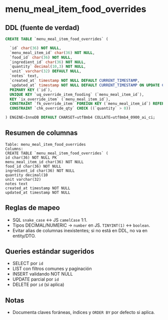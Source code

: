 # menu_meal_item_food_overrides

## DDL (fuente de verdad)
```sql
CREATE TABLE `menu_meal_item_food_overrides` (

  `id` char(36) NOT NULL,
  `menu_meal_item_id` char(36) NOT NULL,
  `food_id` char(36) NOT NULL,
  `ingredient_id` char(36) NOT NULL,
  `quantity` decimal(10,3) NOT NULL,
  `unit` varchar(32) DEFAULT NULL,
  `notes` text,
  `created_at` timestamp NOT NULL DEFAULT CURRENT_TIMESTAMP,
  `updated_at` timestamp NOT NULL DEFAULT CURRENT_TIMESTAMP ON UPDATE CURRENT_TIMESTAMP,
  PRIMARY KEY (`id`),
  UNIQUE KEY `uq_override_item_fooding` (`menu_meal_item_id`),
  KEY `ix_override_item` (`menu_meal_item_id`),
  CONSTRAINT `fk_override_item` FOREIGN KEY (`menu_meal_item_id`) REFERENCES `menu_meal_items` (`id`) ON DELETE CASCADE,
  CONSTRAINT `chk_override_qty` CHECK ((`quantity` > 0))

) ENGINE=InnoDB DEFAULT CHARSET=utf8mb4 COLLATE=utf8mb4_0900_ai_ci;
```

## Resumen de columnas
```
Table: menu_meal_item_food_overrides
Columns:
CREATE TABLE `menu_meal_item_food_overrides` (
id char(36) NOT NULL PK
menu_meal_item_id char(36) NOT NULL
food_id char(36) NOT NULL
ingredient_id char(36) NOT NULL
quantity decimal(10
unit varchar(32)
notes text
created_at timestamp NOT NULL
updated_at timestamp NOT NULL
```

## Reglas de mapeo
- SQL `snake_case` ↔ JS `camelCase` 1:1.
- Tipos DECIMAL/NUMERIC → `number` en JS. `TINYINT(1)` ↔ `boolean`.
- Evitar alias de columnas inexistentes; si no está en DDL, no va en entity/DTO.

## Queries estándar sugeridos
- SELECT por `id`
- LIST con filtros comunes y paginación
- INSERT validando NOT NULL
- UPDATE parcial por `id`
- DELETE por `id` (si aplica)

## Notas
- Documenta claves foráneas, índices y `ORDER BY` por defecto si aplica.
